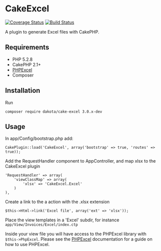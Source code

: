 CakeExcel
=========

[![Coverage Status](https://coveralls.io/repos/dakota/CakeExcel/badge.png)](https://coveralls.io/r/dakota/CakeExcel)
[![Build Status](https://travis-ci.org/dakota/CakeExcel.png?branch=master)](https://travis-ci.org/dakota/CakeExcel)

A plugin to generate Excel files with CakePHP.

Requirements
------------

* PHP 5.2.8
* CakePHP 2.1+
* [PHPExcel](https://github.com/PHPOffice/PHPExcel)
* Composer


Installation
------------

Run
```
composer require dakota/cake-excel 3.0.x-dev
```

Usage
-----

In app/Config/bootstrap.php add:
```
CakePlugin::load('CakeExcel', array('bootstrap' => true, 'routes' => true));
```


Add the RequestHandler component to AppController, and map xlsx to the CakeExcel plugin
```
'RequestHandler' => array(
	'viewClassMap' => array(
		'xlsx' => 'CakeExcel.Excel'
	)
),
```

Create a link to the a action with the .xlsx extension
```
$this->Html->link('Excel file', array('ext' => 'xlsx'));
```

Place the view templates in a 'Excel' subdir, for instance `app/View/Invoices/Excel/index.ctp`

Inside your view file you will have access to the PHPExcel library with `$this->PhpExcel`. Please see the [PHPExcel](https://github.com/PHPOffice/PHPExcel) documentation for a guide on how to use PHPExcel.
